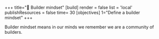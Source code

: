+++
title="🧱 Builder mindset"
[build]
    render = false
    list = 'local'
    publishResources = false
time= 30
[objectives]
  1="Define a builder mindset"
+++

Builder mindset means in our minds we remember we are a community of builders.

